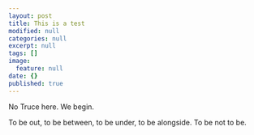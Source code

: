 ```yaml
---
layout: post
title: This is a test
modified: null
categories: null
excerpt: null
tags: []
image: 
  feature: null
date: {}
published: true
---
```


No Truce here. We begin. 

To be out, to be between, to be under, to be alongside. To be not to be.